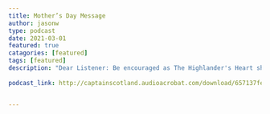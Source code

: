 ```yaml
---
title: Mother’s Day Message
author: jasonw
type: podcast
date: 2021-03-01
featured: true
catagories: [featured]
tags: [featured]
description: "Dear Listener: Be encouraged as The Highlander's Heart shares his annual Mother's Day Message."
    
podcast_link: http://captainscotland.audioacrobat.com/download/657137fe-2ecb-ef4d-77a8-bc35e3202ca4.mp3


---
```

 
    

